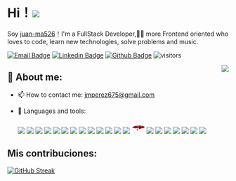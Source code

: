 # Hi！<img src="https://user-images.githubusercontent.com/5679180/79618120-0daffb80-80be-11ea-819e-d2b0fa904d07.gif" width="27px"> 

Soy [juan-ma526](https://github.com/juan-ma526)！I'm a FullStack Developer,👨‍💻 more Frontend oriented who loves to code, learn new technologies, solve problems and music.

[![Email Badge](https://img.shields.io/badge/-Email-c14438?style=flat-square&logo=Gmail&logoColor=white&link=mailto:jmperez675@gmail.com)](mailto:jmperez675@gmail.com)
[![Linkedin Badge](https://img.shields.io/badge/LinkedIn-0077B5?style=flat-square&logo=linkedin&logoColor=white&link=https://www.linkedin.com/in/juan-martin-perez-2ba243246)](https://www.linkedin.com/in/juan-martin-perez-2ba243246)
[![Github Badge](https://img.shields.io/badge/-Github-232323?style=flat-square&logo=Github&logoColor=white&link=https://github.com/juan-ma526)](https://github.com/juan-ma526)
![visitors](https://visitor-badge.laobi.icu/badge?page_id=juan-ma526)


<img align="right" src="https://github-readme-stats-git-masterrstaa-rickstaa.vercel.app/api?username=juan-ma526&show_icons=true&theme=tokyonight&hide_border=true">

## 🧐 About me: 

<!-- 👨‍💻 My blog: http://yaronzz.top -->
- 📫 How to contact me: jmperez675@gmail.com
- 🌱 Languages and tools: 

    <div>
        <code><img height="30" src="https://img.shields.io/badge/HTML5-E34F26?style=for-the-badge&logo=html5&logoColor=white"></code>
        <code><img height="30" src="https://img.shields.io/badge/next.js-000000?style=for-the-badge&logo=nextdotjs&logoColor=white"></code>
          <code><img height="30" src="https://img.shields.io/badge/Tailwind_CSS-38B2AC?style=for-the-badge&logo=tailwind-css&logoColor=white"></code>
        <code><img height="30" src="https://img.shields.io/badge/TypeScript-007ACC?style=for-the-badge&logo=typescript&logoColor=white"></code>
        <code><img height="30" src="https://img.shields.io/badge/React-20232A?style=for-the-badge&logo=react&logoColor=61DAFB"></code>
        <code><img height="30" src="https://img.shields.io/badge/Redux-593D88?style=for-the-badge&logo=redux&logoColor=white"></code>
        <code><img height="30" src="https://img.shields.io/badge/Sass-CC6699?style=for-the-badge&logo=sass&logoColor=white"></code>
        <code><img height="30" src="https://img.shields.io/badge/CSS3-1572B6?style=for-the-badge&logo=css3&logoColor=white"></code>
        <code><img height="30" src="https://img.shields.io/badge/JavaScript-323330?style=for-the-badge&logo=javascript&logoColor=F7DF1E"></code>
        <code><img height="30" src="https://img.shields.io/badge/GIT-E44C30?style=for-the-badge&logo=git&logoColor=white"></code>
        <code><img height="30" src="https://img.shields.io/badge/GitHub-100000?style=for-the-badge&logo=github&logoColor=white"></code>
        <code><img height="30" src="https://img.shields.io/badge/Express.js-000000?style=for-the-badge&logo=express&logoColor=white"></code>
        <code><img height="30" src="https://img.shields.io/badge/Node.js-339933?style=for-the-badge&logo=nodedotjs&logoColor=white"></code>
         <code><img height="30" src="https://raw.githubusercontent.com/github/explore/80688e429a7d4ef2fca1e82350fe8e3517d3494d/topics/mongoose/mongoose.png"></code>
        <code><img height="30" src="https://img.shields.io/badge/MongoDB-4EA94B?style=for-the-badge&logo=mongodb&logoColor=white"></code>       
        <code><img height="30" src="https://img.shields.io/badge/Sequelize-52B0E7?style=for-the-badge&logo=Sequelize&logoColor=white"></code>
        <code><img height="30" src="https://img.shields.io/badge/PostgreSQL-316192?style=for-the-badge&logo=postgresql&logoColor=white"></code>
        <code><img height="30" src="https://img.shields.io/badge/Linux-FCC624?style=for-the-badge&logo=linux&logoColor=black"></code>
        <code><img height="30" src="https://img.shields.io/badge/VSCode-0078D4?style=for-the-badge&logo=visual%20studio%20code&logoColor=white"></code>
         <code><img height="30" src="https://img.shields.io/badge/-React_native-0D1117?style=for-the-badge&logo=react&labelColor=0D1117"></code>
        <code><img height="30" src="https://img.shields.io/badge/Material%20UI-007FFF?style=for-the-badge&logo=mui&logoColor=white"></code>
    </div>

## Mis contribuciones:

[![GitHub Streak](https://github-readme-streak-stats-eight.vercel.app?user=juan-ma526&theme=dark)](https://git.io/streak-stats)

